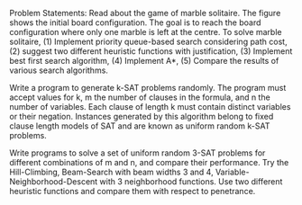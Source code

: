 Problem Statements:
Read about the game of marble solitaire. The figure shows the initial board configuration. The goal is to reach the board configuration where only one marble is left at the centre. To solve marble solitaire, (1) Implement priority queue-based search considering path cost, (2) suggest two different heuristic functions with justification, (3) Implement best first search algorithm, (4) Implement A*, (5) Compare the results of various search algorithms.


Write a program to generate k-SAT problems randomly.  The program must accept values for k, m the number of clauses in the formula, and n the number of variables.  Each clause of length k must contain distinct variables or their negation.  Instances generated by this algorithm belong to fixed clause length models of SAT and are known as uniform random k-SAT problems.


Write programs to solve a set of uniform random 3-SAT problems for different combinations of m and n, and compare their performance.  Try the Hill-Climbing, Beam-Search with beam widths 3 and 4, Variable-Neighborhood-Descent with 3 neighborhood functions.  Use two different heuristic functions and compare them with respect to penetrance.
